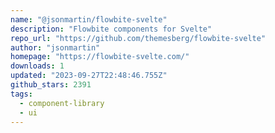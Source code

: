 ```yaml
---
name: "@jsonmartin/flowbite-svelte"
description: "Flowbite components for Svelte"
repo_url: "https://github.com/themesberg/flowbite-svelte"
author: "jsonmartin"
homepage: "https://flowbite-svelte.com/"
downloads: 1
updated: "2023-09-27T22:48:46.755Z"
github_stars: 2391
tags: 
  - component-library
  - ui
---
```

